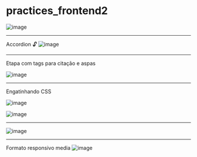 # practices_frontend2 


![image](https://user-images.githubusercontent.com/84669986/214992487-48d94d86-b61c-423a-86d6-2a886ae9aa7f.png)

________________________________________________________________________________________________________________________________________________________________________
Accordion 🔓 
![image](https://user-images.githubusercontent.com/84669986/214993381-88cc89eb-4bb4-48dc-89a1-db200c449d1f.png)


________________________________________________________________________________________________________________________________________________________________________

Etapa com tags para citação e aspas


![image](https://user-images.githubusercontent.com/84669986/215211571-4d472a86-2c4f-485d-bb2e-ccce239ef1e0.png)

________________________________________________________________________________________________________________________________________________________________________
Engatinhando CSS 

![image](https://user-images.githubusercontent.com/84669986/215937767-7139c497-8ee6-4aa2-a70e-4fe939addc21.png)

![image](https://user-images.githubusercontent.com/84669986/215945472-b46e8c5a-1882-46d5-8edc-ef222f7e9342.png)

________________________________________________________________________________________________________________________________________________________________________

![image](https://user-images.githubusercontent.com/84669986/216200505-c5324ba0-4a24-4800-ae03-9dac048b9b96.png)
_______________________________________________________________________________________________________________________________________________________________________
Formato responsivo media
![image](https://user-images.githubusercontent.com/84669986/216265515-69c875be-8cb1-4969-8fd1-25dd96dda9be.png)






